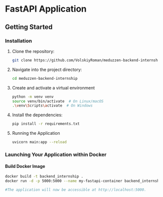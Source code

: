 # FastAPI Application

## Getting Started

### Installation

1. Clone the repository:

   ```bash
   git clone https://github.com/VolskiyRoman/meduzzen-backend-internship
   
2. Navigate into the project directory:
    ```bash
   cd meduzzen-backend-internship
   
3. Create and activate a virtual environment
    ```bash
    python -m venv venv
    source venv/bin/activate  # On Linux/macOS
    .\venv\Scripts\activate  # On Windows

4. Install the dependencies:
    ```bash
   pip install -r requirements.txt
   
5. Running the Application
   ```bash
   uvicorn main:app --reload

### Launching Your Application within Docker

#### Build Docker Image

   ```bash
   docker build -t backend_internship .
   docker run -d -p 5000:5000 --name my-fastapi-container backend_internship

#The application will now be accessible at http://localhost:5000.